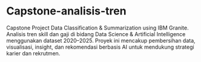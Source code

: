 # Capstone-analisis-tren
Capstone Project Data Classification &amp; Summarization using IBM Granite.  Analisis tren skill dan gaji di bidang Data Science &amp; Artificial Intelligence  menggunakan dataset 2020–2025.  Proyek ini mencakup pembersihan data, visualisasi, insight, dan rekomendasi  berbasis AI untuk mendukung strategi karier dan rekrutmen.
